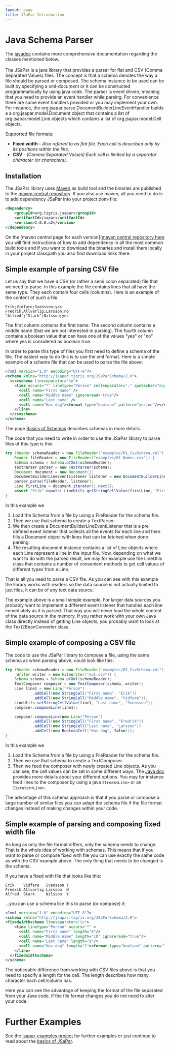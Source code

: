 ```yaml
---
layout: page
title: JSaPar Introduction
--- 
```

# Java Schema Parser
The <a href="api/index.html">javadoc</a> contains more comprehensive documentation regarding the classes mentioned below. <br/><br/>
The JSaPar is a java library that provides a parser for flat and CSV (Comma Separated Values) files.
The concept is that a schema denotes the way a file should be parsed or composed. The schema instance to be used can be built by specifying a xml-document or it can be constructed programmatically by using java code.
The parser is event driven, meaning that you need to provide an event handler while parsing. For convenience there are some
event handlers provided or you may implement your own. For instance, the org.jsapar.parse.DocumentBuilderLineEventHandler
builds a  a org.jsapar.model.Document object that contains a list of org.jsapar.model.Line objects which contains a list
of org.jsapar.model.Cell objects.

Supported file formats:
* <b>Fixed width </b><i>- Also refered to as flat file. Each cell is described only by its positions within the line. </i>
* <b>CSV </b><i>- (Comma Separated Values) Each cell is limited by a separator character (or characters).</i>

## Installation
The JSaPar library uses [Maven](https://maven.apache.org/) as build tool and the binaries are published to the [maven central repository](http://search.maven.org/#search%7Cgav%7C1%7Cg%3A%22org.tigris.jsapar%22%20AND%20a%3A%22jsapar%22).
If you also use maven, all you need to do is to add dependency JSaPar into your project pom-file:
```xml
<dependency>
    <groupId>org.tigris.jsapar</groupId>
    <artifactId>jsapar</artifactId>
    <version>2.0.0.a2</version>
</dependency>
```
On the [maven central page for each version]([maven central repository here](http://search.maven.org/#search%7Cgav%7C1%7Cg%3A%22org.tigris.jsapar%22%20AND%20a%3A%22jsapar%22) you will find instructions of how to add dependency in all the most common build tools and if you
want to download the binaries and install them locally in your project classpath you also find download links there.

## Simple example of parsing CSV file
Let us say that we have a CSV (or rather a semi colon separated) file that we need to parse. In this example the file contains lines that all have the same type. They each contain four cells (columns). Here is an example of the content of such a file.
```csv
Erik;Vidfare;Svensson;yes
Fredrik;Allvarlig;Larsson;no
"Alfred";"Stark";Nilsson;yes
```
The first column contains the first name. The second column contains a middle name (that we are not interested in parsing). The fourth column contains a boolean value that can have one of the values "yes" or "no" where yes is considered as boolean true.

In order to parse this type of files you first need to define a schema of the file. The easiest way to do this is to use the xml format. Here is a simple example of a schema file that can be used to parse the file above:
```xml
<?xml version="1.0" encoding="UTF-8"?>
<schema xmlns="http://jsapar.tigris.org/JSaParSchema/2.0">
  <csvschema lineseparator="\n">
    <line occurs="*" linetype="Person" cellseparator=";" quotechar="&quot;">
      <cell name="First name" />
      <cell name="Middle name" ignoreread="true"/>
      <cell name="Last name" />
      <cell name="Has dog"><format type="boolean" pattern="yes;no"/></cell>
    </line>
  </csvschema>
</schema>
```
The page [Basics of Schemas](basics_schema) describes schemas in more details. 

The code that you need to write in order to use the JSaPar library to parse files of this type is this:
```java
try (Reader schemaReader = new FileReader("examples/01_CsvSchema.xml");
    Reader fileReader = new FileReader("examples/01_Names.csv")) {
    Schema schema = Schema.ofXml(schemaReader);
    TextParser parser = new TextParser(schema);
    Document document = new Document();
    DocumentBuilderLineEventListener listener = new DocumentBuilderLineEventListener(document);
    parser.parse(fileReader, listener);
    Line firstLine = document.iterator().next();
    assert "Erik".equals( LineUtils.getStringCellValue(firstLine, "First name")) );
}
```
In this example we
1. Load the Schema from a file by using a FileReader for the schema file.
1. Then we use that schema to create a TextParser.
1. We then create a DocumentBuilderLineEventListener that is a pre defined event listener that collects all
the events for each line and then fills a Document object with lines that can be fetched when done parsing.
1. The resulting document instance contains a list of Line objects where each Line represent a line in the input file. 
Now, depending on what we want to do
with the parsed result, we may for example use the LineUtils class that contains a number of convenient methods to get cell
values of different types from a Line.

That is all you need to parse a CSV file. As you can see with this example the library works with readers so the data source is not actually limited to just files, it can be of any text data source.

The example above is a small simple example. For larger data sources you probably want to implement a different event listener
that handles each line immediately as it is parsed. That way you will never load the whole content of the data source in the memory.
If you rather work with your own Java class directly instead of getting Line objects, you probably want to look at the Text2BeanConverter class.

## Simple example of composing a CSV file
The code to use the JSaPar library to compose a file, using the same schema as when parsing above, could look like this:
```java
try (Reader schemaReader = new FileReader("examples/01_CsvSchema.xml");
     Writer writer = new FileWriter("out.csv")) {
    Schema schema = Schema.ofXml(schemaReader);
    TextComposer composer = new TextComposer(schema, writer);
    Line line1 = new Line("Person")
            .addCell(new StringCell("First name", "Erik"))
            .addCell(new StringCell("Middle name", "Vidfare"));
    LineUtils.setStringCellValue(line1, "Last name", "Svensson");
    composer.composeLine(line1);

    composer.composeLine(new Line("Person")
            .addCell(new StringCell("First name", "Fredrik"))
            .addCell(new StringCell("Last name", "Larsson"))
            .addCell(new BooleanCell("Has dog", false)));
}
```
In this example we
1. Load the Schema from a file by using a FileReader for the schema file.
1. Then we use that schema to create a TextComposer.
1. Then we feed the composer with newly created Line objects. As you can see, the cell values can be set in some 
different ways. The [Java doc](api) provides more details about your different options. You may for instance feed lines 
to the composer by using a java `Stream<Line>` or an `Iterator<Line>`. 

The advantage of this schema approach is that if you parse or compose a large number of similar files you can adapt the 
schema file if the file format changes instead of making changes within your code.

## Simple example of parsing and composing fixed width file
As long as only the file format differs, only the schema needs to change. That is the whole idea of working with schemas.
This means that if you want to parse or compose fixed with file you can use exactly the same code as with the CSV example 
above. The only thing that needs to be changed is the schema.

If you have a fixed with file that looks like this:
```text
Erik    Vidfare   Svensson Y
Fredrik Allvarlig Larsson  N
Alfred  Stark     Nilsson  Y
```
...you can use a schema like this to parse (or compose) it:
```xml
<?xml version="1.0" encoding="UTF-8"?>
<schema xmlns="http://jsapar.tigris.org/JSaParSchema/2.0">
<fixedwidthschema lineseparator="\n">
    <line linetype="Person" occurs="*" >
      <cell name="First name" length="8"/>
      <cell name="Middle name" length="10" ignoreread="true"/>
      <cell name="Last name" length="9"/>
      <cell name="Has dog" length="1"><format type="boolean" pattern="Y;N"/></cell>
    </line>
  </fixedwidthschema>
</schema>
``` 
The noticeable difference from working with CSV files above is that you need to specify a length for the cell. The length 
describes how many character each cell/column has.

Here you can see the advantage of keeping the format of the file separated from your Java code. If the file format 
changes you do not need to alter your code.

# Further Examples
See the [jsapar-examples project](https://github.com/org-tigris-jsapar/jsapar-examples) for further examples or just continue to read
about the [basics of JSaPar](basics).
